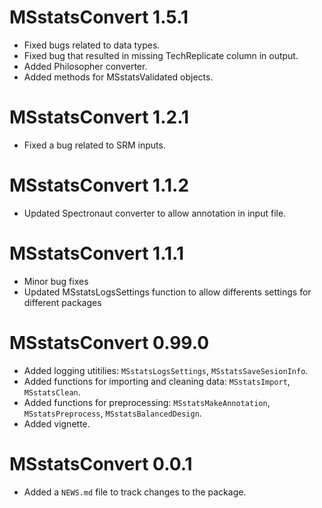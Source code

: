 # MSstatsConvert 1.5.1

* Fixed bugs related to data types.
* Fixed bug that resulted in missing TechReplicate column in output.
* Added Philosopher converter.
* Added methods for MSstatsValidated objects.

# MSstatsConvert 1.2.1

* Fixed a bug related to SRM inputs.

# MSstatsConvert 1.1.2

* Updated Spectronaut converter to allow annotation in input file.


# MSstatsConvert 1.1.1

* Minor bug fixes
* Updated MSstatsLogsSettings function to allow differents settings for different packages

# MSstatsConvert 0.99.0

* Added logging utitilies: `MSstatsLogsSettings`, `MSstatsSaveSesionInfo`.
* Added functions for importing and cleaning data: `MSstatsImport`, `MSstatsClean`.
* Added functions for preprocessing: `MSstatsMakeAnnotation`, `MSstatsPreprocess`,
`MSstatsBalancedDesign`.
* Added vignette.

# MSstatsConvert 0.0.1

* Added a `NEWS.md` file to track changes to the package.
